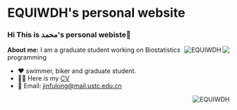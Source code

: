 # EQUIWDH's personal website

### Hi  This is محمد's personal webiste👋  

 <img align="right" src="https://github-readme-stats.vercel.app/api?username=EQUIWDH&show_icons=true&icon_color=805AD5&text_color=718096&bg_color=ffffff&hide_title=true&count_private=true" />
 </p><img align="right" src="https://github-readme-streak-stats-five-alpha.vercel.app?user=EQUIWDH" alt="EQUIWDH" /> </p>

**About me:**
I am a graduate student working on Biostatistics programming
- ❤️ swimmer, biker and graduate student.
- :student: Here is my [CV](https://github.com/EQUIWDH/EQUIWDH.github.io/blob/main/Jin_Fulong_s_CV.pdf)
- 💬 Email: jinfulong@mail.ustc.edu.cn
<img align="right" src="https://github-readme-stats.vercel.app/api/top-langs/?username=EQUIWDH" alt="EQUIWDH" />


